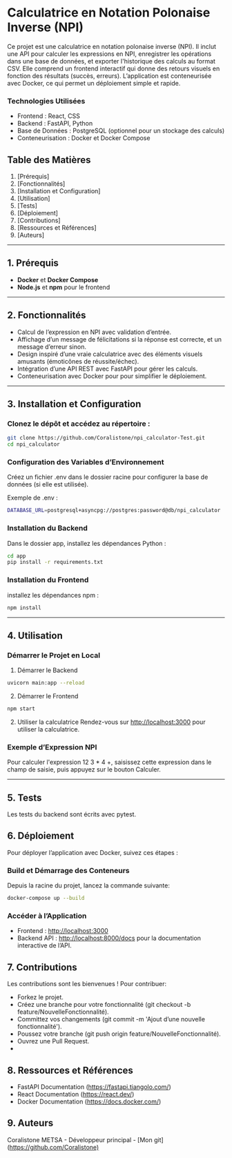 # Calculatrice en Notation Polonaise Inverse (NPI)

Ce projet est une calculatrice en notation polonaise inverse (NPI). Il inclut une API pour calculer les expressions en NPI, enregistrer les opérations dans une base de données, et exporter l'historique des calculs au format CSV. Elle comprend un frontend interactif qui donne des retours visuels en fonction des résultats (succès, erreurs). L’application est conteneurisée avec Docker, ce qui permet un déploiement simple et rapide.

   ### Technologies Utilisées
* Frontend : React, CSS
* Backend : FastAPI, Python
* Base de Données : PostgreSQL (optionnel pour un stockage des calculs)
* Conteneurisation : Docker et Docker Compose


## Table des Matières 
1. [Prérequis]
2. [Fonctionnalités]
3. [Installation et Configuration]
4. [Utilisation]
5. [Tests]
6. [Déploiement]
7. [Contributions]
8. [Ressources et Références]
9. [Auteurs]


---

## 1. Prérequis

- **Docker** et **Docker Compose**
- **Node.js** et **npm** pour le frontend

---

## 2. Fonctionnalités

- Calcul de l’expression en NPI avec validation d’entrée.
-  Affichage d’un message de félicitations si la réponse est correcte, et un message d’erreur sinon.
-  Design inspiré d’une vraie calculatrice avec des éléments visuels amusants (émoticônes de réussite/échec).
-  Intégration d’une API REST avec FastAPI pour gérer les calculs.
-  Conteneurisation avec Docker pour pour simplifier le déploiement.


---

## 3. Installation et Configuration

### Clonez le dépôt et accédez au répertoire :

```bash 
git clone https://github.com/Coralistone/npi_calculator-Test.git
cd npi_calculator
``` 
### Configuration des Variables d’Environnement 
Créez un fichier .env dans le dossier racine pour configurer la base de données (si elle est utilisée).

Exemple de .env :
```bash 
DATABASE_URL=postgresql+asyncpg://postgres:password@db/npi_calculator
```
### Installation du Backend
Dans le dossier app, installez les dépendances Python :
```bash 
cd app
pip install -r requirements.txt
```

### Installation du Frontend
 installez les dépendances npm :
```bash 
npm install 
```
--- 

## 4. Utilisation
### Démarrer le Projet en Local
1. Démarrer le Backend
```bash 
uvicorn main:app --reload
```

2. Démarrer le Frontend 
```bash 
npm start 
```
2. Utiliser la calculatrice 
Rendez-vous sur <http://localhost:3000> pour utiliser la calculatrice.

### Exemple d’Expression NPI
Pour calculer l'expression 12 3 * 4 +, saisissez cette expression dans le champ de saisie, puis appuyez sur le bouton Calculer.

--- 

## 5. Tests
Les tests du backend sont écrits avec pytest.

## 6. Déploiement
Pour déployer l’application avec Docker, suivez ces étapes :

### Build et Démarrage des Conteneurs
Depuis la racine du projet, lancez la commande suivante: 
```bash 
docker-compose up --build 
```
### Accéder à l’Application 
- Frontend : <http://localhost:3000>
- Backend API : <http://localhost:8000/docs> pour la documentation interactive de l’API.

## 7. Contributions
Les contributions sont les bienvenues ! Pour contribuer:
- Forkez le projet.
- Créez une branche pour votre fonctionnalité (git checkout -b feature/NouvelleFonctionnalité).
- Committez vos changements (git commit -m 'Ajout d’une nouvelle fonctionnalité').
- Poussez votre branche (git push origin feature/NouvelleFonctionnalité).
- Ouvrez une Pull Request.
- 
## 8. Ressources et Références
- FastAPI Documentation (<https://fastapi.tiangolo.com/>)
- React Documentation (<https://react.dev/>)
- Docker Documentation (<https://docs.docker.com/>)

## 9. Auteurs
Coralistone METSA - Développeur principal - [Mon git](<https://github.com/Coralistone)>




